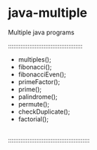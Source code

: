 # java-multiple
Multiple java programs

::::::::::::::::::::::::::::::::::::::::::
<br>
<ul>
  <li>multiples();</li>
  <li>fibonacci();</li>
  <li>fibonacciEven();</li>
  <li> primeFactor();</li>
  <li>prime();</li>
  <li>palindrome();</li>
  <li>permute();</li>
  <li> checkDuplicate();</li>
  <li>factorial();</li>
</ul>
<br>
::::::::::::::::::::::::::::::::::::::::::::::
